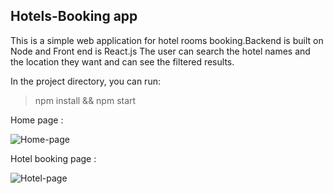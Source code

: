 ## Hotels-Booking app
This is a simple web application for hotel rooms booking.Backend is built on Node and Front end is React.js
The user can search the hotel names and the location they want and can see the filtered results.

In the project directory, you can run:

> npm install && npm start

Home page : 

![Home-page](https://user-images.githubusercontent.com/46883706/56972726-1ba4fd80-6b89-11e9-9bc6-fbf3970f61b5.PNG)


Hotel booking page :

![Hotel-page](https://user-images.githubusercontent.com/46883706/56972815-5149e680-6b89-11e9-8483-6adf0bcbf2fe.PNG)
